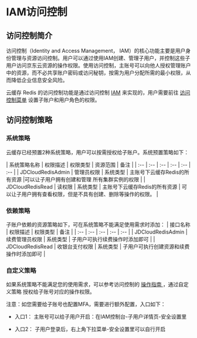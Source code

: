 # IAM访问控制
## 访问控制简介
访问控制（Identity and Access Management， IAM）的核心功能主要是用户身份管理与资源访问控制。用户可以通过使用IAM创建、管理子用户，并控制这些子用户访问京东云资源的操作权限。使用访问控制，主账号可以向他人授权管理账户中的资源，而不必共享账户密码或访问秘钥，按需为用户分配所需的最小权限，从而降低企业信息安全风险。

云缓存 Redis 的访问控制功能是通过访问控制   [IAM](https://docs.jdcloud.com/cn/iam/product-overview)  来实现的，用户需要前往   [访问控制菜单](https://iam-console.jdcloud.com/summary)  设置子账户和用户角色的权限。

##  访问控制策略

### 系统策略
云缓存已经预置2种系统策略，用户可以按需授权给子账户。系统预置策略如下：

| 系统策略名称 | 权限描述  |  权限类型 | 资源范围 | 备注 |
| :--  | :--  | :--  | :--  | :--  | :--  |
| JDCloudRedisAdmin  |  管理员权限  | 系统类型 | 主账号下云缓存Redis的所有资源   |可以让子用户拥有创建和管理 所有集群实例的权限 |
| JDCloudRedisRead   |  读权限      | 系统类型 | 主账号下云缓存Redis的所有资源   | 可以让子用户拥有查看权限，但是不具有创建、删除等操作的权限。  |

### 依赖策略
子账户依赖的资源策略如下，可在系统策略不能满足使用需求时添加：
| 接口名称 | 权限描述  |  权限类型 |  备注 |
| :--  | :--  | :--  | :--  | :--  | 
| JDCloudRedisAdmin  |  续费管理员权限  | 系统类型 | 子用户可执行续费操作时添加即可  |
| JDCloudRedisRead   |  收银台支付权限  | 系统类型 | 子用户可执行创建资源和续费操作时添加即可  |

### 自定义策略
如果系统策略不能满足您的使用需求，可以参考访问控制的  [操作指南 ](https://docs.jdcloud.com/cn/iam/product-overview) ，通过自定义策略 授权给子账号对应的操作权限。

注意：如您需要给子账号也配置MFA，需要进行额外配置，入口如下：

- 入口1： 主账号可以给子用户开启：在IAM控制台-子用户详情页-安全设置里

- 入口2： 子用户登录后，右上角下拉菜单-安全设置里可以自行开启


